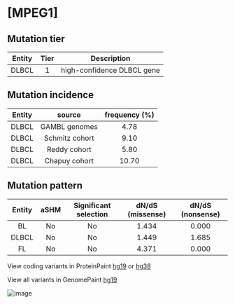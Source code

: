 # [MPEG1]

## Mutation tier

|Entity|Tier|Description               |
|:------:|:----:|--------------------------|
|DLBCL |1   |high-confidence DLBCL gene|
## Mutation incidence

|Entity|source        |frequency (%)|
|:------:|:--------------:|:-------------:|
|DLBCL |GAMBL genomes | 4.78        |
|DLBCL |Schmitz cohort| 9.10        |
|DLBCL |Reddy cohort  | 5.80        |
|DLBCL |Chapuy cohort |10.70        |

## Mutation pattern

|Entity|aSHM|Significant selection|dN/dS (missense)|dN/dS (nonsense)|
|:------:|:----:|:---------------------:|:----------------:|:----------------:|
|BL    |No  |No                   |1.434           |0.000           |
|DLBCL |No  |No                   |1.449           |1.685           |
|FL    |No  |No                   |4.371           |0.000           |



View coding variants in ProteinPaint [hg19](https://www.bcgsc.ca/downloads/morinlab/GAMBL/test/genes/MPEG1_protein.html)  or [hg38](https://www.bcgsc.ca/downloads/morinlab/GAMBL/test/genes/MPEG1_protein_hg38.html)

View all variants in GenomePaint [hg19](https://www.bcgsc.ca/downloads/morinlab/GAMBL/test/genes/MPEG1.html)

![image](../../images/proteinpaint/MPEG1.svg)
